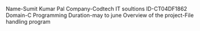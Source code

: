 Name-Sumit Kumar Pal
Company-Codtech IT soultions
ID-CT04DF1862
Domain-C Programming
Duration-may to june
Overview of the project-File handling program
